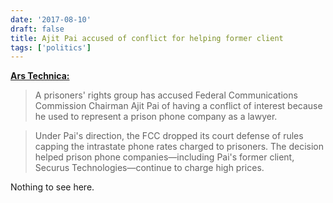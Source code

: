 ```yaml
---
date: '2017-08-10'
draft: false
title: Ajit Pai accused of conflict for helping former client
tags: ['politics']
---
```


**[Ars Technica:](https://arstechnica.com/?p=1145545)**

> A prisoners' rights group has accused Federal Communications Commission Chairman Ajit Pai of having a conflict of interest because he used to represent a prison phone company as a lawyer.<!-- excerpt -->

> Under Pai's direction, the FCC dropped its court defense of rules capping the intrastate phone rates charged to prisoners. The decision helped prison phone companies—including Pai's former client, Securus Technologies—continue to charge high prices.

Nothing to see here.
